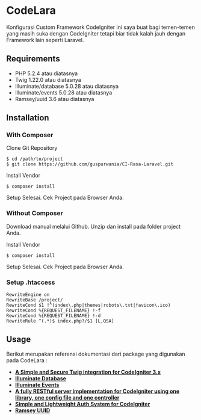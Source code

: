 # CodeLara

Konfigurasi Custom Framework CodeIgniter ini saya buat bagi temen-temen yang masih suka dengan CodeIgniter tetapi biar tidak kalah jauh dengan Framework lain seperti Laravel.

## Requirements

* PHP 5.2.4 atau diatasnya
* Twig 1.22.0 atau diatasnya
* Illuminate/database 5.0.28 atau diatasnya
* Illuminate/events 5.0.28 atau diatasnya
* Ramsey/uuid 3.6 atau diatasnya

## Installation

### With Composer

Clone Git Repository
~~~
$ cd /path/to/project
$ git clone https://github.com/guspurwania/CI-Rasa-Laravel.git
~~~

Install Vendor
~~~
$ composer install
~~~

Setup Selesai. Cek Project pada Browser Anda.

### Without Composer

Download manual melalui Github.
Unzip dan install pada folder project Anda.

Install Vendor
~~~
$ composer install
~~~

Setup Selesai. Cek Project pada Browser Anda.

### Setup .htaccess
~~~
RewriteEngine on
RewriteBase /project/
RewriteCond $1 !^(index\.php|themes|robots\.txt|favicon\.ico)
RewriteCond %{REQUEST_FILENAME} !-f
RewriteCond %{REQUEST_FILENAME} !-d
RewriteRule ^(.*)$ index.php?/$1 [L,QSA]
~~~

## Usage

Berikut merupakan referensi dokumentasi dari package yang digunakan pada CodeLara :
- **[A Simple and Secure Twig integration for CodeIgniter 3.x](https://github.com/kenjis/codeigniter-ss-twig)**
- **[Illuminate Database](https://github.com/illuminate/database)**
- **[Illuminate Events](https://github.com/illuminate/events)**
- **[A fully RESTful server implementation for CodeIgniter using one library, one config file and one controller](https://github.com/chriskacerguis/codeigniter-restserver)**
- **[Simple and Lightweight Auth System for CodeIgniter](https://github.com/benedmunds/CodeIgniter-Ion-Auth)**
- **[Ramsey UUID](https://github.com/ramsey/uuid)**

